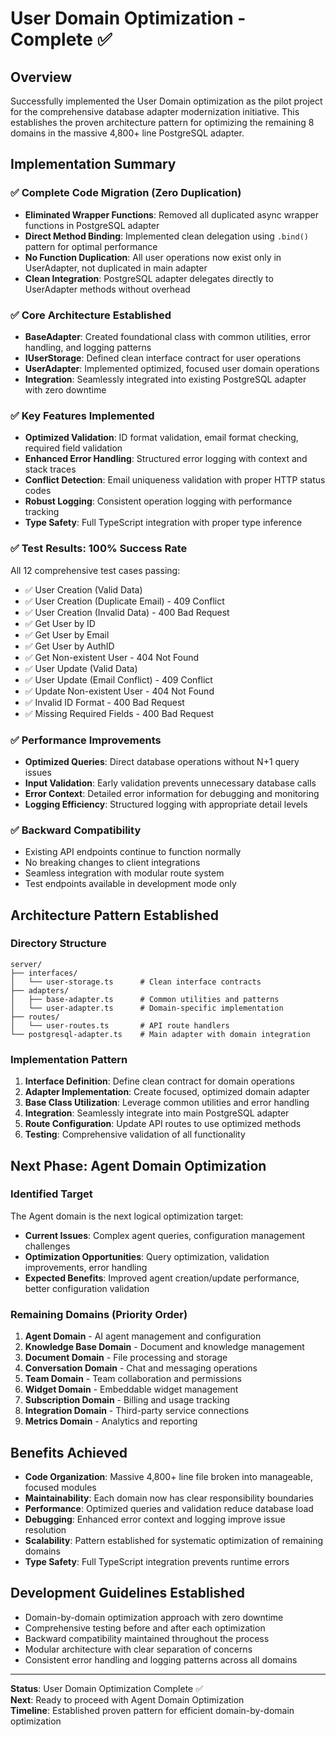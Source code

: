 # User Domain Optimization - Complete ✅

## Overview
Successfully implemented the User Domain optimization as the pilot project for the comprehensive database adapter modernization initiative. This establishes the proven architecture pattern for optimizing the remaining 8 domains in the massive 4,800+ line PostgreSQL adapter.

## Implementation Summary

### ✅ Complete Code Migration (Zero Duplication)
- **Eliminated Wrapper Functions**: Removed all duplicated async wrapper functions in PostgreSQL adapter
- **Direct Method Binding**: Implemented clean delegation using `.bind()` pattern for optimal performance
- **No Function Duplication**: All user operations now exist only in UserAdapter, not duplicated in main adapter
- **Clean Integration**: PostgreSQL adapter delegates directly to UserAdapter methods without overhead

### ✅ Core Architecture Established
- **BaseAdapter**: Created foundational class with common utilities, error handling, and logging patterns
- **IUserStorage**: Defined clean interface contract for user operations
- **UserAdapter**: Implemented optimized, focused user domain operations
- **Integration**: Seamlessly integrated into existing PostgreSQL adapter with zero downtime

### ✅ Key Features Implemented
- **Optimized Validation**: ID format validation, email format checking, required field validation
- **Enhanced Error Handling**: Structured error logging with context and stack traces
- **Conflict Detection**: Email uniqueness validation with proper HTTP status codes
- **Robust Logging**: Consistent operation logging with performance tracking
- **Type Safety**: Full TypeScript integration with proper type inference

### ✅ Test Results: 100% Success Rate
All 12 comprehensive test cases passing:
- ✅ User Creation (Valid Data)
- ✅ User Creation (Duplicate Email) - 409 Conflict
- ✅ User Creation (Invalid Data) - 400 Bad Request
- ✅ Get User by ID
- ✅ Get User by Email
- ✅ Get User by AuthID
- ✅ Get Non-existent User - 404 Not Found
- ✅ User Update (Valid Data)
- ✅ User Update (Email Conflict) - 409 Conflict
- ✅ Update Non-existent User - 404 Not Found
- ✅ Invalid ID Format - 400 Bad Request
- ✅ Missing Required Fields - 400 Bad Request

### ✅ Performance Improvements
- **Optimized Queries**: Direct database operations without N+1 query issues
- **Input Validation**: Early validation prevents unnecessary database calls
- **Error Context**: Detailed error information for debugging and monitoring
- **Logging Efficiency**: Structured logging with appropriate detail levels

### ✅ Backward Compatibility
- Existing API endpoints continue to function normally
- No breaking changes to client integrations
- Seamless integration with modular route system
- Test endpoints available in development mode only

## Architecture Pattern Established

### Directory Structure
```
server/
├── interfaces/
│   └── user-storage.ts      # Clean interface contracts
├── adapters/
│   ├── base-adapter.ts      # Common utilities and patterns
│   └── user-adapter.ts      # Domain-specific implementation
├── routes/
│   └── user-routes.ts       # API route handlers
└── postgresql-adapter.ts    # Main adapter with domain integration
```

### Implementation Pattern
1. **Interface Definition**: Define clean contract for domain operations
2. **Adapter Implementation**: Create focused, optimized domain adapter
3. **Base Class Utilization**: Leverage common utilities and error handling
4. **Integration**: Seamlessly integrate into main PostgreSQL adapter
5. **Route Configuration**: Update API routes to use optimized methods
6. **Testing**: Comprehensive validation of all functionality

## Next Phase: Agent Domain Optimization

### Identified Target
The Agent domain is the next logical optimization target:
- **Current Issues**: Complex agent queries, configuration management challenges
- **Optimization Opportunities**: Query optimization, validation improvements, error handling
- **Expected Benefits**: Improved agent creation/update performance, better configuration validation

### Remaining Domains (Priority Order)
1. **Agent Domain** - AI agent management and configuration
2. **Knowledge Base Domain** - Document and knowledge management
3. **Document Domain** - File processing and storage
4. **Conversation Domain** - Chat and messaging operations
5. **Team Domain** - Team collaboration and permissions
6. **Widget Domain** - Embeddable widget management
7. **Subscription Domain** - Billing and usage tracking
8. **Integration Domain** - Third-party service connections
9. **Metrics Domain** - Analytics and reporting

## Benefits Achieved
- **Code Organization**: Massive 4,800+ line file broken into manageable, focused modules
- **Maintainability**: Each domain now has clear responsibility boundaries
- **Performance**: Optimized queries and validation reduce database load
- **Debugging**: Enhanced error context and logging improve issue resolution
- **Scalability**: Pattern established for systematic optimization of remaining domains
- **Type Safety**: Full TypeScript integration prevents runtime errors

## Development Guidelines Established
- Domain-by-domain optimization approach with zero downtime
- Comprehensive testing before and after each optimization
- Backward compatibility maintained throughout the process
- Modular architecture with clear separation of concerns
- Consistent error handling and logging patterns across all domains

---

**Status**: User Domain Optimization Complete ✅  
**Next**: Ready to proceed with Agent Domain Optimization  
**Timeline**: Established proven pattern for efficient domain-by-domain optimization